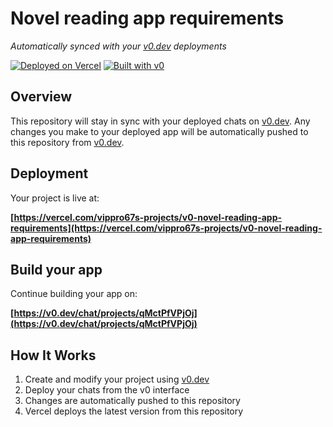 # Novel reading app requirements

*Automatically synced with your [v0.dev](https://v0.dev) deployments*

[![Deployed on Vercel](https://img.shields.io/badge/Deployed%20on-Vercel-black?style=for-the-badge&logo=vercel)](https://vercel.com/vippro67s-projects/v0-novel-reading-app-requirements)
[![Built with v0](https://img.shields.io/badge/Built%20with-v0.dev-black?style=for-the-badge)](https://v0.dev/chat/projects/qMctPfVPjOj)

## Overview

This repository will stay in sync with your deployed chats on [v0.dev](https://v0.dev).
Any changes you make to your deployed app will be automatically pushed to this repository from [v0.dev](https://v0.dev).

## Deployment

Your project is live at:

**[https://vercel.com/vippro67s-projects/v0-novel-reading-app-requirements](https://vercel.com/vippro67s-projects/v0-novel-reading-app-requirements)**

## Build your app

Continue building your app on:

**[https://v0.dev/chat/projects/qMctPfVPjOj](https://v0.dev/chat/projects/qMctPfVPjOj)**

## How It Works

1. Create and modify your project using [v0.dev](https://v0.dev)
2. Deploy your chats from the v0 interface
3. Changes are automatically pushed to this repository
4. Vercel deploys the latest version from this repository
